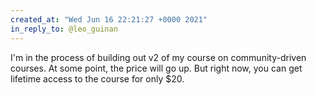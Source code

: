 ```yaml
---
created_at: "Wed Jun 16 22:21:27 +0000 2021"
in_reply_to: @leo_guinan
---
```


I'm in the process of building out v2 of my course on community-driven courses.  At some point, the price will go up. But right now, you can get lifetime access to the course for only $20.